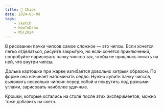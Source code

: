 ```yaml
---
title: 🥔 Chips
date: 2024-03-09
tags:
    - sketch
    - HowToDraw
    - WSC2024
---
```


В рисовании пачки чипсов самое сложное — это чипсы. Если хочется легко отделаться, рисуйте закрытую, но если хочется приключений, попробуйте нарисовать пачку чипсов так, чтобы не пришлось писать на ней, что внутри чипсы.

Долька картошки при жарке изгибается довольно хитрым образом. По форме она начинает напоминать седло. Нужно купить пачку чипсов, выложить несколько чипсин перед собой и покрутить под разными углами, зарисовать наиболее удачные.

Крошки, которые остались на столе после этих экспериментов, можно тоже добавить на скетч.
